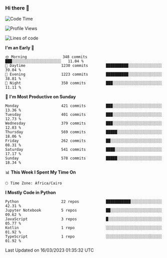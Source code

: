 ### Hi there 👋

<!--
**AMR-KELEG/AMR-KELEG** is a ✨ _special_ ✨ repository because its `README.md` (this file) appears on your GitHub profile.

Here are some ideas to get you started:

- 🔭 I’m currently working on ...
- 🌱 I’m currently learning ...
- 👯 I’m looking to collaborate on ...
- 🤔 I’m looking for help with ...
- 💬 Ask me about ...
- 📫 How to reach me: ...
- 😄 Pronouns: ...
- ⚡ Fun fact: ...
-->

<!--START_SECTION:waka-->
![Code Time](http://img.shields.io/badge/Code%20Time-0%20secs-blue)

![Profile Views](http://img.shields.io/badge/Profile%20Views-0-blue)

![Lines of code](https://img.shields.io/badge/From%20Hello%20World%20I%27ve%20Written-20.5%20million%20lines%20of%20code-blue)

**I'm an Early 🐤** 

```text
🌞 Morning                348 commits         ███░░░░░░░░░░░░░░░░░░░░░░   11.04 % 
🌆 Daytime                1230 commits        ██████████░░░░░░░░░░░░░░░   39.04 % 
🌃 Evening                1223 commits        ██████████░░░░░░░░░░░░░░░   38.81 % 
🌙 Night                  350 commits         ███░░░░░░░░░░░░░░░░░░░░░░   11.11 % 
```
📅 **I'm Most Productive on Sunday** 

```text
Monday                   421 commits         ███░░░░░░░░░░░░░░░░░░░░░░   13.36 % 
Tuesday                  401 commits         ███░░░░░░░░░░░░░░░░░░░░░░   12.73 % 
Wednesday                379 commits         ███░░░░░░░░░░░░░░░░░░░░░░   12.03 % 
Thursday                 569 commits         █████░░░░░░░░░░░░░░░░░░░░   18.06 % 
Friday                   262 commits         ██░░░░░░░░░░░░░░░░░░░░░░░   08.31 % 
Saturday                 541 commits         ████░░░░░░░░░░░░░░░░░░░░░   17.17 % 
Sunday                   578 commits         █████░░░░░░░░░░░░░░░░░░░░   18.34 % 
```


📊 **This Week I Spent My Time On** 

```text
🕑︎ Time Zone: Africa/Cairo
```

**I Mostly Code in Python** 

```text
Python                   22 repos            ███████████░░░░░░░░░░░░░░   42.31 % 
Jupyter Notebook         5 repos             ██░░░░░░░░░░░░░░░░░░░░░░░   09.62 % 
JavaScript               3 repos             █░░░░░░░░░░░░░░░░░░░░░░░░   05.77 % 
Kotlin                   1 repo              ░░░░░░░░░░░░░░░░░░░░░░░░░   01.92 % 
TypeScript               1 repo              ░░░░░░░░░░░░░░░░░░░░░░░░░   01.92 % 
```




 Last Updated on 16/03/2023 01:35:32 UTC
<!--END_SECTION:waka-->
